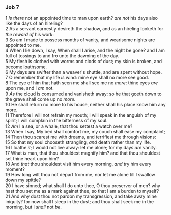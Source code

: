 ### Job 7

1 *Is there* not an appointed time to man upon earth? *are not* his days also like the days of an hireling?  
2 As a servant earnestly desireth the shadow, and as an hireling looketh for *the reward of* his work:  
3 So am I made to possess months of vanity, and wearisome nights are appointed to me.  
4 When I lie down, I say, When shall I arise, and the night be gone? and I am full of tossings to and fro unto the dawning of the day.  
5 My flesh is clothed with worms and clods of dust; my skin is broken, and become loathsome.  
6 My days are swifter than a weaver's shuttle, and are spent without hope.  
7 O remember that my life *is* wind: mine eye shall no more see good.  
8 The eye of him that hath seen me shall see me no *more*: thine eyes *are* upon me, and I *am* not.  
9 *As* the cloud is consumed and vanisheth away: so he that goeth down to the grave shall come up no *more*.  
10 He shall return no more to his house, neither shall his place know him any more.  
11 Therefore I will not refrain my mouth; I will speak in the anguish of my spirit; I will complain in the bitterness of my soul.  
12 *Am* I a sea, or a whale, that thou settest a watch over me?  
13 When I say, My bed shall comfort me, my couch shall ease my complaint;  
14 Then thou scarest me with dreams, and terrifiest me through visions:  
15 So that my soul chooseth strangling, *and* death rather than my life.  
16 I loathe *it*; I would not live alway: let me alone; for my days *are* vanity.  
17 What *is* man, that thou shouldest magnify him? and that thou shouldest set thine heart upon him?  
18 And *that* thou shouldest visit him every morning, *and* try him every moment?  
19 How long wilt thou not depart from me, nor let me alone till I swallow down my spittle?  
20 I have sinned; what shall I do unto thee, O thou preserver of men? why hast thou set me as a mark against thee, so that I am a burden to myself?  
21 And why dost thou not pardon my transgression, and take away mine iniquity? for now shall I sleep in the dust; and thou shalt seek me in the morning, but I *shall* not *be*.  
